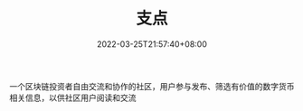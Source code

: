 ﻿---
weight: 
title: "支点"
description: "一个区块链投资者自由交流和协作的社区，用户参与发布、筛选有价值的数字货币相关信息，以供社区用户阅读和交流"
date: 2022-03-25T21:57:40+08:00
lastmod: 2022-03-25T16:45:40+08:00
draft: false
authors: ["Metabd"]
featuredImage: "zhidian.png"
link: ""
tags: ["元宇宙社区","支点"]
categories: ["navigation"]
navigation: ["元宇宙社区"]
lightgallery: true
toc: true
pinned: false
recommend: false
recommend1: false
---
一个区块链投资者自由交流和协作的社区，用户参与发布、筛选有价值的数字货币相关信息，以供社区用户阅读和交流
